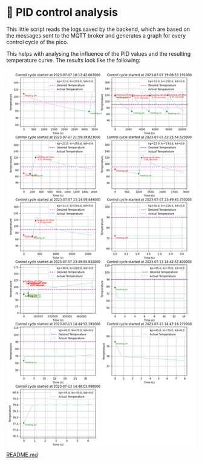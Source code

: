 # 🧐 PID control analysis
This little script reads the logs saved by the backend, which are based on the messages sent to the MQTT broker and generates a graph for every control cycle of the pico.

This helps with analysing the influence of the PID values and the resulting temperature curve. The results look like the following:

![example.png](example.png)
[README.md](README.md)